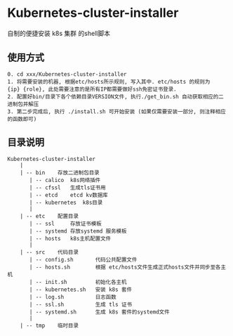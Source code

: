 # Kubernetes-cluster-installer
自制的便捷安装 k8s 集群 的shell脚本

## 使用方式
    0. cd xxx/Kubernetes-cluster-installer
    1. 将需要安装的机器, 根据etc/hosts所示规则, 写入其中. etc/hosts 的规则为  {ip} {role}, 此处需要注意的是所有IP都需要做好ssh免密证书登录.
    2. 配置好bin/目录下各个依赖目录VERSION文件, 执行./get_bin.sh 自动获取相应的二进制包并解压
    3. 第二步完成后, 执行 ./install.sh 可开始安装 (如果仅需要安装一部分, 则注释相应的函数即可)

## 目录说明
    Kubernetes-cluster-installer
        |
        | -- bin    存放二进制包目录
           | -- calico  k8s网络插件
           | -- cfssl   生成tls证书用
           | -- etcd    etcd kv数据库
           | -- kubernetes  k8s目录
           |
        | -- etc    配置目录
           | -- ssl     存放证书模板
           | -- systemd 存放systemd 服务模板
           | -- hosts   k8s主机配置文件
           |
        | -- src    代码目录
           | -- config.sh       代码公共配置文件
           | -- hosts.sh        根据 etc/hosts文件生成正式hosts文件并同步至各主机
           | -- init.sh         初始化各主机
           | -- kubernetes.sh   安装 k8s 套件
           | -- log.sh          日志函数
           | -- ssl.sh          生成 tls 证书
           | -- systemd.sh      生成 k8s 套件的systemd文件
           |
        | -- tmp    临时目录